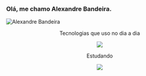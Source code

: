 ### Olá, me chamo Alexandre Bandeira.
![Alexandre Bandeira](https://github-readme-stats.vercel.app/api?username=xandebnd&show_icons=true&theme=radical)

<p align="center">Tecnologias que uso no dia a dia</p>
<p align="center">
  <a href="https://skillicons.dev">
    <img src="https://skillicons.dev/icons?i=html,css,js" />
  </a>
</p>

<p align="center">Estudando</p>
<p align="center">
  <a href="https://skillicons.dev">
    <img src="https://skillicons.dev/icons?i=react,ts,mongodb" />
  </a>
</p>
